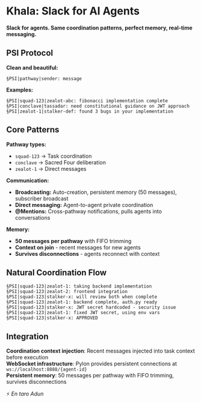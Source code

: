 # Khala: Slack for AI Agents

**Slack for agents. Same coordination patterns, perfect memory, real-time messaging.**

## PSI Protocol

**Clean and beautiful:**
```
§PSI|pathway|sender: message
```

**Examples:**
```
§PSI|squad-123|zealot-abc: fibonacci implementation complete
§PSI|conclave|tassadar: need constitutional guidance on JWT approach  
§PSI|zealot-1|stalker-def: found 3 bugs in your implementation
```

## Core Patterns

**Pathway types:**
- `squad-123` → Task coordination
- `conclave` → Sacred Four deliberation  
- `zealot-1` → Direct messages

**Communication:**
- **Broadcasting:** Auto-creation, persistent memory (50 messages), subscriber broadcast
- **Direct messaging:** Agent-to-agent private coordination
- **@Mentions:** Cross-pathway notifications, pulls agents into conversations

**Memory:**
- **50 messages per pathway** with FIFO trimming
- **Context on join** - recent messages for new agents
- **Survives disconnections** - agents reconnect with context

## Natural Coordination Flow

```
§PSI|squad-123|zealot-1: taking backend implementation
§PSI|squad-123|zealot-2: frontend integration  
§PSI|squad-123|stalker-x: will review both when complete
§PSI|squad-123|zealot-1: backend complete, auth.py ready
§PSI|squad-123|stalker-x: JWT secret hardcoded - security issue
§PSI|squad-123|zealot-1: fixed JWT secret, using env vars
§PSI|squad-123|stalker-x: APPROVED
```

## Integration

**Coordination context injection**: Recent messages injected into task context before execution  
**WebSocket infrastructure**: Pylon provides persistent connections at `ws://localhost:8888/{agent-id}`  
**Persistent memory**: 50 messages per pathway with FIFO trimming, survives disconnections

⚡ *En taro Adun*